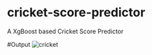 # cricket-score-predictor
A XgBoost based Cricket Score Predictor


#Output
![cricket](https://github.com/user-attachments/assets/ead8c04b-f467-4cf6-a0f0-cff331cc18e1)


